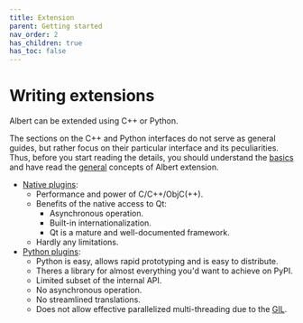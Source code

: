 ```yaml
---
title: Extension
parent: Getting started
nav_order: 2
has_children: true
has_toc: false
---
```


# Writing extensions

Albert can be extended using C++ or Python.

The sections on the C++ and Python interfaces do not serve as general guides, but rather focus on
their particular interface and its peculiarities. Thus, before you start reading the details, you 
should understand the [basics](/gettingstarted/basics) and have read the
[general](/gettingstarted/extension/general) concepts of Albert extension.

- [Native plugins](/gettingstarted/extension/cplusplus):
  - Performance and power of C/C++/ObjC(++).
  - Benefits of the native access to Qt:
    - Asynchronous operation.
    - Built-in internationalization.
    - Qt is a mature and well-documented framework.
  - Hardly any limitations.
- [Python plugins](/gettingstarted/extension/python):
  - Python is easy, allows rapid prototyping and is easy to distribute.
  - Theres a library for almost everything you'd want to achieve on PyPI.
  - Limited subset of the internal API.
  - No asynchronous operation.
  - No streamlined translations.
  - Does not allow effective parallelized multi-threading due to the [GIL](https://wiki.python.org/moin/GlobalInterpreterLock).
